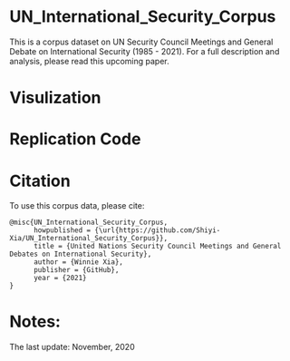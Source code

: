 # UN_International_Security_Corpus
This is a corpus dataset on UN Security Council Meetings and General Debate on International Security (1985 - 2021). For a full description and analysis, please read this upcoming paper.

# Visulization

# Replication Code

# Citation
To use this corpus data, please cite: 
```
@misc{UN_International_Security_Corpus,
      howpublished = {\url{https://github.com/Shiyi-Xia/UN_International_Security_Corpus}},
      title = {United Nations Security Council Meetings and General Debates on International Security},
      author = {Winnie Xia},
      publisher = {GitHub},
      year = {2021}
}
```
# Notes:
The last update: November, 2020
